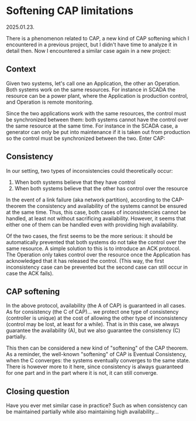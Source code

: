 # Softening CAP limitations
2025.01.23.

There is a phenomenon related to CAP, a new kind of CAP softening which I encountered in a previous project, but I didn't have time to analyze it in detail then. Now I encountered a similar case again in a new project:

## Context

Given two systems, let's call one an Application, the other an Operation. Both systems work on the same resources. For instance in SCADA the resource can be a power plant, where the Application is production control, and Operation is remote monitoring. 

Since the two applications work with the same resources, the control must be synchronized between them: both systems cannot have the control over the same resource at the same time. For instance in the SCADA case, a generator can only be put into maintenance if it is taken out from production so the control must be synchronized between the two. Enter CAP:

## Consistency

In our setting, two types of inconsistencies could theoretically occur:

1. When both systems believe that they have control
2. When both systems believe that the other has control over the resource

In the event of a link failure (aka network partition), according to the CAP-theorem the consistency and availability of the systems cannot be ensured at the same time. Thus, this case, both cases of inconsistencies cannot be handled, at least not without sacrificing availability. However, it seems that either one of them can be handled even with providing high availability.

Of the two cases, the first seems to be the more serious: it should be automatically prevented that both systems do not take the control over the same resource. A simple solution to this is to introduce an ACK protocol. The Operation only takes control over the resource once the Application has acknowledged that it has released the control. (This way, the first inconsistency case can be prevented but the second case can still occur in case the ACK fails).

## CAP softening

In the above protocol, availability (the A of CAP) is guaranteed in all cases. As for consistency (the C of CAP)... we protect one type of consistency (controller is unique) at the cost of allowing the other type of inconsistency (control may be lost, at least for a while). That is in this case, we always guarantee the availability (A), but we also guarantee the consistency (C) partially. 

This then can be considered a new kind of "softening" of the CAP theorem. As a reminder, the well-known "softening" of CAP is Eventual Consistency, when the C converges: the systems eventually converges to the same state. There is however more to it here, since consistency is always guaranteed for one part and in the part where it is not, it can still converge.


## Closing question

Have you ever met similar case in practice? Such as when consistency can be maintained partially while also maintaining high availability...
